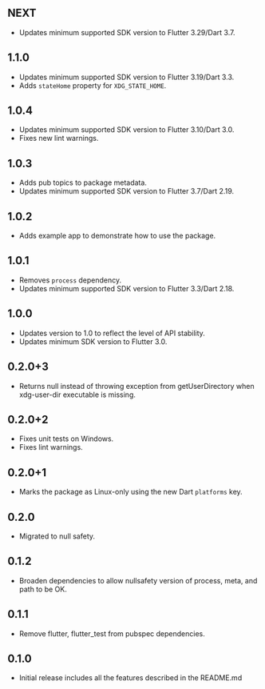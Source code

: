 ## NEXT

* Updates minimum supported SDK version to Flutter 3.29/Dart 3.7.

## 1.1.0

* Updates minimum supported SDK version to Flutter 3.19/Dart 3.3.
* Adds `stateHome` property for `XDG_STATE_HOME`.

## 1.0.4

* Updates minimum supported SDK version to Flutter 3.10/Dart 3.0.
* Fixes new lint warnings.

## 1.0.3

* Adds pub topics to package metadata.
* Updates minimum supported SDK version to Flutter 3.7/Dart 2.19.

## 1.0.2

* Adds example app to demonstrate how to use the package.

## 1.0.1

* Removes `process` dependency.
* Updates minimum supported SDK version to Flutter 3.3/Dart 2.18.

## 1.0.0

* Updates version to 1.0 to reflect the level of API stability.
* Updates minimum SDK version to Flutter 3.0.

## 0.2.0+3

* Returns null instead of throwing exception from getUserDirectory when xdg-user-dir executable is missing.

## 0.2.0+2

* Fixes unit tests on Windows.
* Fixes lint warnings.

## 0.2.0+1

* Marks the package as Linux-only using the new Dart `platforms` key.

## 0.2.0

* Migrated to null safety.

## 0.1.2

* Broaden dependencies to allow nullsafety version of process, meta, and path to be OK.

## 0.1.1

* Remove flutter, flutter_test from pubspec dependencies.

## 0.1.0

* Initial release includes all the features described in the README.md
